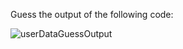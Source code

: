 Guess the output of the following code:

![userDataGuessOutput](https://user-images.githubusercontent.com/55441302/228820382-0344a523-e19e-4bff-a707-e138f43126b5.png)

